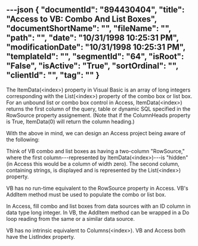 ---json
{
  "documentId": "894430404",
  "title": "Access to VB: Combo And List Boxes",
  "documentShortName": "",
  "fileName": "",
  "path": "",
  "date": "10/31/1998 10:25:31 PM",
  "modificationDate": "10/31/1998 10:25:31 PM",
  "templateId": "",
  "segmentId": "64",
  "isRoot": "False",
  "isActive": "True",
  "sortOrdinal": "",
  "clientId": "",
  "tag": ""
}
---

The ItemData(&lt;index&gt;) property in Visual Basic is an array of long integers corresponding with the List(&lt;index&gt;) property of the combo box or list box. For an unbound list or combo box control in Access, ItemData(&lt;index&gt;) returns the first column of the query, table or dynamic SQL specified in the RowSource property assignement. (Note that if the ColumnHeads property is True, ItemData(0) will return the column heading.)

With the above in mind, we can design an Access project being aware of the following:

Think of VB combo and list boxes as having a two-column &quot;RowSource,&quot; where the first column---represented by ItemData(&lt;index&gt;)---is &quot;hidden&quot; (in Access this would be a column of width zero). The second column, containing strings, is displayed and is represented by the List(&lt;index&gt;) property.

VB has no run-time equivalent to the RowSource property in Access. VB's AddItem method must be used to populate the combo or list box.

In Access, fill combo and list boxes from data sources with an ID column in data type long integer. In VB, the AddItem method can be wrapped in a Do loop reading from the same or a similar data source.

VB has no intrinsic equivalent to Columns(&lt;index&gt;). VB and Access both have the ListIndex property.
